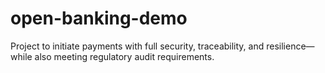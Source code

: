 # open-banking-demo
Project to initiate payments with full security, traceability, and resilience—while also meeting regulatory audit requirements.
